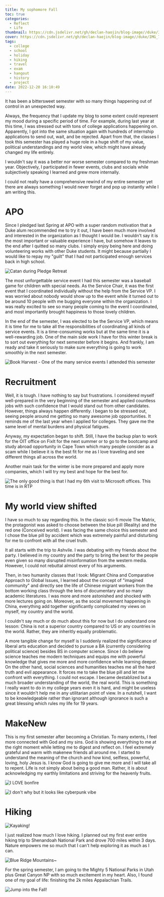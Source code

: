 ```yaml
---
title: My sophomore Fall
toc: true
categories:
  - Reflect
  - Life
thumbnail: https://cdn.jsdelivr.net/gh/declan-haojin/blog-image//duke/IMG_7338.jpg
cover: https://cdn.jsdelivr.net/gh/declan-haojin/blog-image//duke/IMG_7338.jpg
tags:
  - college
  - school
  - holiday
  - hiking
  - travel
  - exam
  - hangout
  - history
  - project
date: 2022-12-20 16:10:49
---
```


It has been a bittersweet semester with so many things happening out of control in an unexpected way.



Always, the frequency that I update my blog to some extent could represent my mood during a specific period of time. For example, during last year at this time, I was stressed out with tons of college applications happening on. Apparently, I got into the same situation again with hundreds of internship applications to send out, wait, and be rejected. Apart from that, the classes I took this semester has played a huge role in a huge shift of my value, political understandings and my world view, which might have already changed my life entirely.

I wouldn't say it was a better nor worse semester compared to my freshman year. Objectively, I participated in fewer events, clubs and socials while subjectively speaking I learned and grew more internally.

I could not really have a comprehensive rewind of my entire semester yet there are always something I would never forget and pop up instantly while I am writing this.

# APO

Since I pledged last Spring at APO with a super random motivation that a Duke alum recommended me to try it out, I have been much more involved and interested in the organization as I thought I would be. I wouldn't say it is the most important or valuable experience I have, but somehow it leaves to the end after I quitted so many clubs. I simply enjoy being here and doing volunteering works with other Duke students. It might because partially I would like to repay my "guilt" that I had not participated enough services back in high school.

![Catan during Pledge Retreat](https://cdn.jsdelivr.net/gh/declan-haojin/blog-image//duke/20221225001953.png)

The most unforgettable service event I had this semester was a baseball game for children with special needs. As the Service Chair, it was the first event that I coordinated individually without the help from the Service VP. I was worried about nobody would show up to the event while it turned out to be around 10 people with me bugging everyone within the organization. I was really excited to see so many people coming to the event I coordinated, and most importantly brought happiness to those lovely children.

In the end of the semester, I was elected to be the Service VP, which means it is time for me to take all the responsibilities of coordinating all kinds of service events. It is a time-consuming works but at the same time it is a well-rewarding job. One of the main side work I have for this winter break is to sort out everything for next semester before it begins. And frankly, I am ready and take it seriously to make sure everything is going to work smoothly in the next semester.


![Book Harvest - One of the many service events I attended this semester](https://cdn.jsdelivr.net/gh/declan-haojin/blog-image//duke/20221220162753.png)

# Recruitment

Well, it is tough. I have nothing to say but frustrations. I considered myself well-prepared in the very beginning of the semester and applied countless jobs with such confidence that I would stand out from other candidates. However, things always happen differently. I began to be stressed out, seeing people around me getting so many awesome job opportunities. It reminds me of the last year when I applied for colleges. They gave me the same level of mental burdens and physical fatigues.

Anyway, my expectation began to shift. Still, I have the backup plan to work for the OIT office on FixIt for the next summer or to go to the bootcamp and study abroad opportunity in Cape Town which many people consider as a scam while I believe it is the best fit for me as I love traveling and see different things all across the world.

Another main task for the winter is be more prepared and apply more companies, which I will try my best and hope for the best for.

![The only good thing is that I had my 6th visit to Microsoft offices. This time is in RTP](https://cdn.jsdelivr.net/gh/declan-haojin/blog-image//duke/20221224235701.png)

# My world view shifted

I have so much to say regarding this. In the classic sci-fi movie The Matrix, the protagonist was asked to choose between the blue pill (Reality) and the red one (Conceived world). I was facing the same choice this semester and I chose the blue pill by accident which was extremely painful and disturbing for me to confront with all the cruel truth.

It all starts with the trip to Ashvile. I was debating with my friends about the party. I believed in my country and the party to bring the best for the people even given so many disrupted misinformation from the western media. However, I could not rebuttal almost every of his arguments.

Then, in two humanity classes that I took: Migrant China and Comparative Approach to Global Issues, I learned about the concept of "imagined community" and directly see the life of Chinese migrant workers from the bottom working class through the lens of documentary and so many academic literatures. I was more and more astonished and shocked with more lectures going on. Moreover, as the social movement happening in China, everything add together significantly complicated my views on myself, my country and the world.

I couldn't say much or do much about this for now but I do understand one lesson: China is not a superior country compared to US or any countries in the world. Rather, they are inheritly equally problematic.

A more tangible change for myself is I suddenly realized the significance of liberal arts education and decided to pursue a BA (currently considering political science) besides BS in computer science. Since I do believe science teaches me modern techniques and equips me with powerful knowledge that gives me more and more confidence while learning deeper. On the other hand, social sciences and humanities teaches me all the hard truth and evil appearance. It forces me to take the blue pill and let me confront with everything. I could not escape. I became destablized but a much broader understanding of the world, the real world. This is something I really want to do in my college years even it is hard, and might be useless since it wouldn't help me in any utilitarian point of view. In a nutshell, I want to be knowledgeable rather than ignorant although ignorance is such a great blessing which rules my life for 19 years.

# MakeNew

This is my first semester after becoming a Christian. To many extents, I feel more connected with God and my sins. God is showing everything to me at the right moment while letting me to digest and reflect on. I feel extremely grateful and warm with makenew friends all around me. I started to understand the meaning of the church and how kind, selfless, powerful, loving, holy Jesus is. I know God is going to give me more and I will take all to repent. Life is not simply about being a good man. Rather, it is about acknowledging my earthly limitations and striving for the heavenly fruits.

![I LOVE bonfire](https://cdn.jsdelivr.net/gh/declan-haojin/blog-image//duke/20221220163300.png)

![I don't why but it looks like cyberpunk vibe](https://cdn.jsdelivr.net/gh/declan-haojin/blog-image//duke/20221220163419.png)

# Hiking

![Kayaking!](https://cdn.jsdelivr.net/gh/declan-haojin/blog-image//duke/20221225000056.png)

I just realized how much I love hiking. I planned out my first ever entire hiking trip to Shenandoah National Park and drove 700 miles within 3 days. Nature empowers me so much that I can't help exploring it as much as I can.

![Blue Ridge Mountains~](https://cdn.jsdelivr.net/gh/declan-haojin/blog-image//duke/20221220161624.png)

For the spring semester, I am going to the Mighty 5 National Parks in Utah plus Great Canyon NP with so much excitement in my heart. Also, I found one of my goal of life: finishing the 2k miles Appalachian Trails.

![Jump into the Fall!](https://cdn.jsdelivr.net/gh/declan-haojin/blog-image//duke/20221225000421.png)
